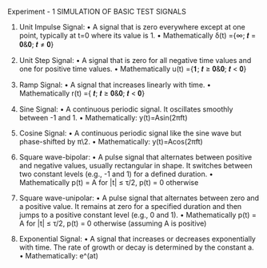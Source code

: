 Experiment - 1
SIMULATION OF BASIC TEST SIGNALS

1. Unit Impulse Signal:
• A signal that is zero everywhere except at one point, typically at t=0 where its value is 1.
• Mathematically δ(t) ={∞; 𝒕 = 𝟎&𝟎; 𝒕 ≠ 𝟎}

2. Unit Step Signal:
• A signal that is zero for all negative time values and one for positive time values.
• Mathematically u(t) ={𝟏; 𝒕 ≥ 𝟎&𝟎; 𝒕 < 𝟎}

3. Ramp Signal:
• A signal that increases linearly with time.
• Mathematically r(t) ={ 𝒕; 𝒕 ≥ 𝟎&𝟎; 𝒕 < 𝟎}

4. Sine Signal:
• A continuous periodic signal. It oscillates smoothly between -1 and 1.
• Mathematically: y(t)=Asin(2πft)

5. Cosine Signal:
• A continuous periodic signal like the sine wave but phase-shifted by π\2.
• Mathematically: y(t)=Acos(2πft)

6. Square wave-bipolar:
• A pulse signal that alternates between positive and negative values, usually rectangular in 
shape. It switches between two constant levels (e.g., -1 and 1) for a defined duration.
• Mathematically p(t) = A for |t| ≤ τ/2, p(t) = 0 otherwise

7. Square wave-unipolar:
• A pulse signal that alternates between zero and a positive value. It remains at zero for a specified 
duration and then jumps to a positive constant level (e.g., 0 and 1).
• Mathematically p(t) = A for |t| ≤ τ/2, p(t) = 0 otherwise (assuming A is positive)

8. Exponential Signal:
• A signal that increases or decreases exponentially with time. The rate of growth or decay is 
determined by the constant a.
• Mathematically: e^(at)
